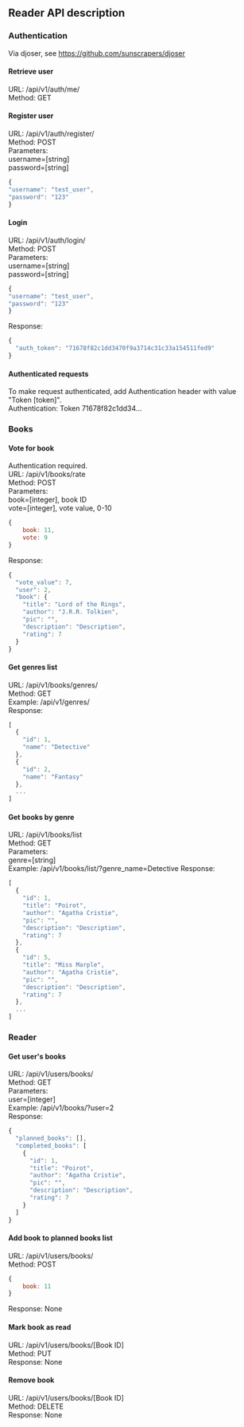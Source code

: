 ## Reader API description

### Authentication  
Via djoser, see https://github.com/sunscrapers/djoser  

#### Retrieve user  
URL: /api/v1/auth/me/  
Method: GET  

#### Register user  
URL: /api/v1/auth/register/  
Method: POST  
Parameters:  
username=[string]    
password=[string]  
```javascript  
{
"username": "test_user",
"password": "123"
}
```  
  
#### Login  
URL: /api/v1/auth/login/  
Method: POST  
Parameters:  
username=[string]    
password=[string]  
```javascript  
{
"username": "test_user",
"password": "123"
}
```
Response:  
```javascript
{
  "auth_token": "71678f82c1dd3470f9a3714c31c33a154511fed9"
}
```
  
#### Authenticated requests  
To make request authenticated, add Authentication header with value "Token [token]".    
Authentication: Token 71678f82c1dd34...  
  
  
### Books  
  
#### Vote for book  
Authentication required.  
URL: /api/v1/books/rate   
Method: POST  
Parameters:  
book=[integer], book ID  
vote=[integer], vote value, 0-10  
```javascript  
{  
    book: 11,  
    vote: 9  
}  
```
Response:  
```javascript
{
  "vote_value": 7,
  "user": 2,
  "book": {
    "title": "Lord of the Rings",
    "author": "J.R.R. Tolkien",
    "pic": "",
    "description": "Description",
    "rating": 7
  }
}
```
  
#### Get genres list    
URL: /api/v1/books/genres/  
Method: GET    
Example:  /api/v1/genres/  
Response:  
```javascript
[
  {
    "id": 1,
    "name": "Detective"
  },
  {
    "id": 2,
    "name": "Fantasy"
  },
  ...
]
```

#### Get books by genre    
URL: /api/v1/books/list  
Method: GET  
Parameters:  
genre=[string]   
Example:  /api/v1/books/list/?genre_name=Detective
Response:
```javascript
[
  {
    "id": 1,
    "title": "Poirot",
    "author": "Agatha Cristie",
    "pic": "",
    "description": "Description",
    "rating": 7
  },
  {
    "id": 5,
    "title": "Miss Marple",
    "author": "Agatha Cristie",
    "pic": "",
    "description": "Description",
    "rating": 7
  },
  ...
]
```

### Reader  

#### Get user's books  
URL: /api/v1/users/books/  
Method: GET   
Parameters:   
user=[integer]  
Example:  /api/v1/books/?user=2    
Response:  
```javascript
{
  "planned_books": [],
  "completed_books": [
    {
      "id": 1,
      "title": "Poirot",
      "author": "Agatha Cristie",
      "pic": "",
      "description": "Description",
      "rating": 7
    }
  ]
}
```
  
#### Add book to planned books list  
URL: /api/v1/users/books/  
Method: POST  
```javascript   
{  
    book: 11  
}  
```
Response: None  

#### Mark book as read   
URL: /api/v1/users/books/[Book ID]     
Method: PUT   
Response: None  

#### Remove book  
URL: /api/v1/users/books/[Book ID]         
Method: DELETE  
Response: None  

